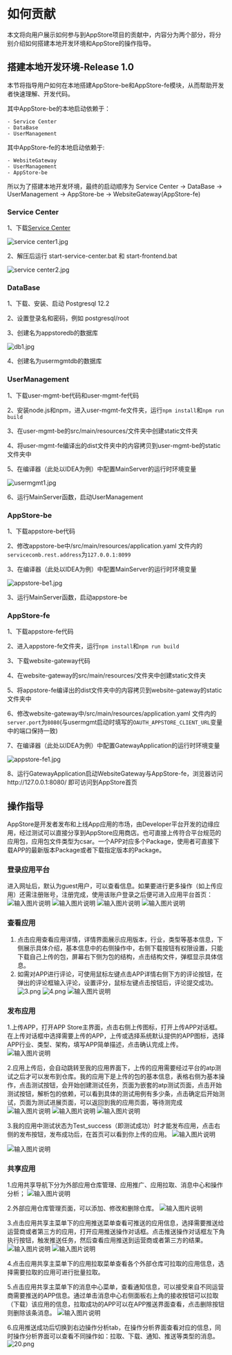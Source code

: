 如何贡献
==========================

本文将向用户展示如何参与到AppStore项目的贡献中，内容分为两个部分，将分别介绍如何搭建本地开发环境和AppStore的操作指导。

## 搭建本地开发环境-Release 1.0

本节将指导用户如何在本地搭建AppStore-be和AppStore-fe模块，从而帮助开发者快速理解、开发代码。

其中AppStore-be的本地启动依赖于：
```
- Service Center
- DataBase
- UserManagement
```
其中AppStore-fe的本地启动依赖于:
```
- WebsiteGateway
- UserManagement
- AppStore-be
```
所以为了搭建本地开发环境，最终的启动顺序为 Service Center -> DataBase -> UserManagement -> AppStore-be -> WebsiteGateway(AppStore-fe)

### Service Center

1、下载[Service Center](http://servicecomb.apache.org/cn/release/service-center-downloads/)

![](/uploads/images/2020/0908/153700_b069cf5f_7625245.jpeg "service center1.jpg")

2、解压后运行 start-service-center.bat  和  start-frontend.bat

![](/uploads/images/2020/0908/153735_4dafd335_7625245.jpeg "service center2.jpg")

### DataBase

1、下载、安装、启动 Postgresql 12.2

2、设置登录名和密码，例如 postgresql/root

3、创建名为appstoredb的数据库

![](/uploads/images/2020/0908/153833_89c54e53_7625245.jpeg "db1.jpg")

4、创建名为usermgmtdb的数据库

### UserManagement

1、下载user-mgmt-be代码和user-mgmt-fe代码

2、安装node.js和npm，进入user-mgmt-fe文件夹，运行`npm install`和`npm run build`

3、在user-mgmt-be的src/main/resources/文件夹中创建static文件夹

4、将user-mgmt-fe编译出的dist文件夹中的内容拷贝到user-mgmt-be的static文件夹中

5、在编译器（此处以IDEA为例）中配置MainServer的运行时环境变量

![](/uploads/images/2020/0908/154011_896d887f_7625245.jpeg "usermgmt1.jpg")

6、运行MainServer函数，启动UserManagement

### AppStore-be

1、下载appstore-be代码

2、修改appstore-be中/src/main/resources/application.yaml 文件内的`servicecomb.rest.address`为`127.0.0.1:8099`

3、在编译器（此处以IDEA为例）中配置MainServer的运行时环境变量

![](/uploads/images/2020/0908/154023_9c49d20c_7625245.jpeg "appstore-be1.jpg")

3、运行MainServer函数，启动appstore-be

### AppStore-fe

1、下载appstore-fe代码

2、进入appstore-fe文件夹，运行`npm install`和`npm run build`

3、下载website-gateway代码

4、在website-gateway的src/main/resources/文件夹中创建static文件夹

5、将appstore-fe编译出的dist文件夹中的内容拷贝到website-gateway的static文件夹中

6、修改website-gateway中/src/main/resources/application.yaml 文件内的`server.port`为`8080`(与usermgmt启动时填写的`OAUTH_APPSTORE_CLIENT_URL`变量中的端口保持一致)

7、在编译器（此处以IDEA为例）中配置GatewayApplication的运行时环境变量

![](/uploads/images/2020/0908/154035_12e727fc_7625245.jpeg "appstore-fe1.jpg")

8、运行GatewayApplication启动WebsiteGateway与AppStore-fe，浏览器访问http://127.0.0.1:8080/ 即可访问到AppStore首页

## 操作指导

AppStore是开发者发布和上线App应用的市场，由Developer平台开发的边缘应用，经过测试可以直接分享到AppStore应用商店。也可直接上传符合平台规范的应用包，应用包文件类型为csar。一个APP对应多个Package，使用者可直接下载APP的最新版本Package或者下载指定版本的Package。

### 登录应用平台
 进入网址后，默认为guest用户，可以查看信息。如果要进行更多操作（如上传应用）还需注册账号，注册完成，使用该账户登录之后便可进入应用平台首页：
![输入图片说明](https://images.gitee.com/uploads/images/2021/0302/191718_ef8795f1_8354563.png "guest.png")
![输入图片说明](https://images.gitee.com/uploads/images/2021/0302/191742_8a60ed36_8354563.png "register user.png")
![输入图片说明](https://images.gitee.com/uploads/images/2021/0302/191807_268a5d77_8354563.png "login.png")
![输入图片说明](https://images.gitee.com/uploads/images/2021/0302/191822_a972dd9f_8354563.png "login appstore.png")

### 查看应用
1. 点击应用查看应用详情，详情界面展示应用版本，行业，类型等基本信息，下侧展示具体介绍，基本信息中的右侧操作中，右侧下载按钮有权限设置，只能下载自己上传的包，屏幕右下侧为包的结构，点击结构文件，弹框显示具体信息。
2. 如需对APP进行评论，可使用鼠标左键点击APP详情右侧下方的评论按钮，在弹出的评论框输入评论，设置评分，鼠标左键点击按钮后，评论提交成功。
![](/uploads/images/2020/v1.0/appstore_guide/3.png "3.png")
![](/uploads/images/2020/v1.0/appstore_guide/4.png "4.png")
![输入图片说明](https://images.gitee.com/uploads/images/2021/0302/191909_ca4c6443_8354563.png "comments.png")


### 发布应用
1.上传APP，打开APP Store主界面，点击右侧上传图标，打开上传APP对话框。在上传对话框中选择需要上传的APP，上传或选择系统默认提供的APP图标，选择APP行业、类型、架构，填写APP简单描述，点击确认完成上传。
![输入图片说明](https://images.gitee.com/uploads/images/2021/0302/192640_64bd3779_8354563.png "upload.png")

2.应用上传后，会自动跳转至我的应用界面下，上传的应用需要经过平台的atp测试之后才可以发布到仓库。我的应用下是上传的包的基本信息，表格右侧为基本操作，点击测试按钮，会开始创建测试任务，页面为嵌套的atp测试页面，点击开始测试按钮，解析包的依赖，可以看到具体的测试用例有多少条，点击确定后开始测试，页面为测试进展页面，可以返回到我的应用页面，等待测完成
![输入图片说明](https://images.gitee.com/uploads/images/2021/0302/192605_91d29395_8354563.png "totest.png")
![输入图片说明](https://images.gitee.com/uploads/images/2021/0302/192039_302d7c98_8354563.png "test task.png")
![输入图片说明](https://images.gitee.com/uploads/images/2021/0302/192103_280845a9_8354563.png "test success.png")

3.我的应用中测试状态为Test_success（即测试成功）时才能发布应用，点击右侧的发布按钮，发布成功后，在首页可以看到你上传的应用。
![输入图片说明](https://images.gitee.com/uploads/images/2021/0302/192122_8c007fdc_8354563.png "to publish.png")

![输入图片说明](https://images.gitee.com/uploads/images/2021/0302/192135_8433f303_8354563.png "published.png")

### 共享应用
1.应用共享导航下分为外部应用仓库管理、应用推广、应用拉取、消息中心和操作分析；
![输入图片说明](https://images.gitee.com/uploads/images/2021/0302/195855_58a0fae6_8354563.png "app share.png")

2.外部应用仓库管理页面，可以添加、修改和删除仓库。
![输入图片说明](https://images.gitee.com/uploads/images/2021/0302/195911_6a3b0e79_8354563.png "third appstores.png")

3.点击应用共享主菜单下的应用推送菜单查看可推送的应用信息，选择需要推送给运营商或者第三方的应用，打开应用推送操作对话框。点击推送操作对话框左下角执行按钮，触发推送任务，然后查看应用推送到运营商或者第三方的结果。
![输入图片说明](https://images.gitee.com/uploads/images/2021/0302/195929_495a77ac_8354563.png "to push.png")
![输入图片说明](https://images.gitee.com/uploads/images/2021/0302/195946_0b730700_8354563.png "pushed.png")

4.点击应用共享主菜单下的应用拉取菜单查看各个外部仓库可拉取的应用信息，选择需要拉取的应用可进行批量拉取。


5.点击应用共享主菜单下的消息中心菜单，查看通知信息，可以接受来自不同运营商需要推送的APP信息。通过单击消息中心右侧面板右上角的接收按钮可以拉取（下载）该应用的信息，拉取成功的APP可以在APP推送界面查看，点击删除按钮则删除该条消息。
![输入图片说明](https://images.gitee.com/uploads/images/2021/0302/200006_86868cf9_8354563.png "messages.png")

6.应用推送成功后切换到右边操作分析tab，在操作分析界面查看对应的信息，同时操作分析界面可以查看不同操作如：拉取、下载、通知、推送等类型的消息。
![](/uploads/images/2020/v1.0/appstore_guide/20.png "20.png")


